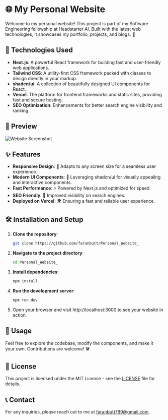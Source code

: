 # 🌐 My Personal Website

Welcome to my personal website! This project is part of my Software Engineering fellowship at Headstarter AI. Built with the latest web technologies, it showcases my portfolio, projects, and blogs. 🎉

## 🚀 Technologies Used

- **Next.js**: A powerful React framework for building fast and user-friendly web applications.
- **Tailwind CSS**: A utility-first CSS framework packed with classes to design directly in your markup.
- **shadcn/ui**: A collection of beautifully designed UI components for React.
- **Vercel**: The platform for frontend frameworks and static sites, providing fast and secure hosting.
- **SEO Optimization**: Enhancements for better search engine visibility and ranking.

## 📸 Preview

![Website Screenshot](https://faranbuttt.vercel.app)

## ✨ Features

- **Responsive Design**: 📱 Adapts to any screen size for a seamless user experience.
- **Modern UI Components**: 🧩 Leveraging shadcn/ui for visually appealing and interactive components.
- **Fast Performance**: ⚡ Powered by Next.js and optimized for speed.
- **SEO Friendly**: 🌟 Improved visibility on search engines.
- **Deployed on Vercel**: 🌍 Ensuring a fast and reliable user experience.

## 🛠️ Installation and Setup

1. **Clone the repository**:
   ```bash
   git clone https://github.com/faranbutt/Personal_Website_
   ```
2. **Navigate to the project directory**:
    ```bash
   cd Personal_Website_
   ```
3. **Install dependencies**:
    ```bash
   npm install
   ```
4. **Run the development server**:
    ```bash
   npm run dev
   ```
5. Open your browser and visit http://localhost:3000 to see your website in action.

## 📝 Usage

Feel free to explore the codebase, modify the components, and make it your own. Contributions are welcome! 🛠️

## 📄 License

This project is licensed under the MIT License - see the [LICENSE](LICENSE) file for details.

## 📞 Contact

For any inquiries, please reach out to me at [faranbutt789@gmail.com](mailto:faranbutt789@gmail.com).

